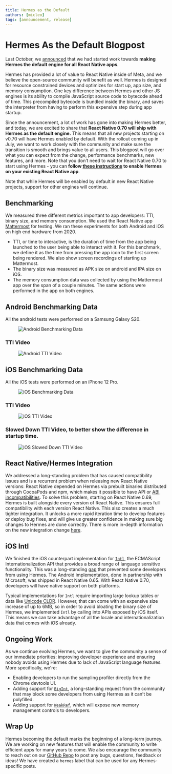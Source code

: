 ```yaml
---
title: Hermes as the Default
authors: [micleo]
tags: [announcement, release]
---
```


# Hermes As the Default Blogpost

Last October, we [announced](https://engineering.fb.com/2019/07/12/android/hermes/) that we had started work towards **making** **Hermes the default engine for all React Native apps**.

Hermes has provided a lot of value to React Native inside of Meta, and we believe the open-source community will benefit as well. Hermes is designed for resource constrained devices and optimizes for start up, app size, and memory consumption. One key difference between Hermes and other JS engines is its ability to compile JavaScript source code to bytecode ahead of time. This precompiled bytecode is bundled inside the binary, and saves the interpreter from having to perform this expensive step during app startup.

Since the announcement, a lot of work has gone into making Hermes better, and today, we are excited to share that **React Native 0.70 will ship with Hermes as the default engine.** This means that all new projects starting on v0.70 will have Hermes enabled by default. With the rollout coming up in July, we want to work closely with the community and make sure the transition is smooth and brings value to all users. This blogpost will go over what you can expect from the change, performance benchmarks, new features, and more. Note that you don’t need to wait for React Native 0.70 to start using Hermes - you can **follow [these instructions](/docs/hermes#enabling-hermes) to enable Hermes on your existing React Native app**.

Note that while Hermes will be enabled by default in new React Native projects, support for other engines will continue.

## Benchmarking

We measured three different metrics important to app developers: TTI, binary size, and memory consumption. We used the React Native app [Mattermost](https://github.com/mattermost/mattermost-mobile) for testing. We ran these experiments for both Android and iOS on high end hardware from 2020.

- TTI, or time to interactive, is the duration of time from the app being launched to the user being able to interact with it. For this benchmark, we define it as the time from pressing the app icon to the first screen being rendered. We also show screen recordings of starting up Mattermost.
- The binary size was measured as APK size on android and IPA size on iOS.
- The memory consumption data was collected by using the Mattermost app over the span of a couple minutes. The same actions were performed in the app on both engines.

## Android Benchmarking Data

All the android tests were performed on a Samsung Galaxy S20.

<figure>
  <img src="/blog/assets/hermes-default-android-data.png" alt="Android Benchmarking Data" />
</figure>

### TTI Video

<figure>
  <img src="/blog/assets/hermes-default-android-video.gif" alt="Android TTI Video" />
</figure>

## iOS Benchmarking Data

All the iOS tests were performed on an iPhone 12 Pro.

<figure>
  <img src="/blog/assets/hermes-default-ios-data.png" alt="iOS Benchmarking Data" />
</figure>

### TTI Video

<figure>
  <img src="/blog/assets/hermes-default-ios-video.gif" alt="iOS TTI Video" />
</figure>

### Slowed Down TTI Video, to better show the difference in startup time.

<figure>
  <img src="/blog/assets/hermes-default-ios-slow-video.gif" alt="iOS Slowed Down TTI Video" />
</figure>

## React Native/Hermes Integration

We addressed a long-standing problem that has caused compatibility issues and is a recurrent problem when releasing new React Native versions: React Native depended on Hermes via prebuilt binaries distributed through CocoaPods and npm, which makes it possible to have API or [ABI incompatibilities](https://github.com/react-native-community/discussions-and-proposals/issues/257). To solve this problem, starting on React Native 0.69, Hermes is built alongside every version of React Native. This ensures full compatibility with each version React Native. This also creates a much tighter integration. It unlocks a more rapid iteration time to develop features or deploy bug fixes, and will give us greater confidence in making sure big changes to Hermes are done correctly. There is more in-depth information on the new integration change [here](https://github.com/facebook/react-native-website/pull/3159/files).

## iOS Intl

We finished the iOS counterpart implementation for [`Intl`](https://developer.mozilla.org/en-US/docs/Web/JavaScript/Reference/Global_Objects/Intl), the ECMAScript Internationalization API that provides a broad range of language sensitive functionality. This was a long-standing [gap](https://github.com/facebook/hermes/issues/23) that prevented some developers from using Hermes. The Android implementation, done in partnership with Microsoft, was shipped in React Native 0.65. With React Native 0.70, developers will have native support on both platforms.

Typical implementations for `Intl` require importing large lookup tables or data like [Unicode CLDR](https://cldr.unicode.org/index). However, that can come with an expensive size increase of up to 6MB, so in order to avoid bloating the binary size of Hermes, we implemented `Intl` by calling into APIs exposed by iOS itself. This means we can take advantage of all the locale and internationalization data that comes with iOS already.

## Ongoing Work

As we continue evolving Hermes, we want to give the community a sense of our immediate priorities: improving developer experience and ensuring nobody avoids using Hermes due to lack of JavaScript language features. More specifically, we're:

- Enabling developers to run the sampling profiler directly from the Chrome devtools UI.
- Adding support for [`BigInt`](https://developer.mozilla.org/en-US/docs/Web/JavaScript/Reference/Global_Objects/BigInt), a long-standing request from the community that may block some developers from using Hermes as it can’t be polyfilled.
- Adding support for [`WeakRef`](https://github.com/facebook/hermes/issues/658), which will expose new memory management controls to developers.

## Wrap Up

Hermes becoming the default marks the beginning of a long-term journey. We are working on new features that will enable the community to write efficient apps for many years to come. We also encourage the community to reach out on our [GitHub Repo](https://github.com/facebook/react-native) to post any bugs, questions, feedback or ideas! We have created a `hermes` label that can be used for any Hermes-specific posts.
